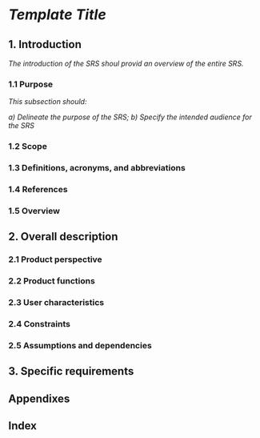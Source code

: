 # *Template Title*
## 1. Introduction
*The introduction of the SRS shoul provid an overview of the entire SRS.*

### 1.1 Purpose
*This subsection should:*

*a) Delineate the purpose of the SRS;*
*b) Specify the intended audience for the SRS*
### 1.2 Scope
### 1.3 Definitions, acronyms, and abbreviations
### 1.4 References
### 1.5 Overview
## 2. Overall description
### 2.1 Product perspective
### 2.2 Product functions
### 2.3 User characteristics
### 2.4 Constraints
### 2.5 Assumptions and dependencies
## 3. Specific requirements
## Appendixes
## Index
